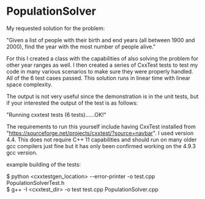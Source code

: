 # PopulationSolver

My requested solution for the problem: 

"Given a list of people with their birth and end years (all between 1900 and 
2000), find the year with the most number of people alive."

For this I created a class with the capabilities of also solving the problem
for other year ranges as well. I then created a series of CxxTest tests to test my
code in many various scenarios to make sure they were properly handled. All of 
the 6 test cases passed. This solution runs in linear time with linear space
complexity. 

The output is not very useful since the demonstration is in the unit tests, but
if your interested the output of the test is as follows:

"Running cxxtest tests (6 tests)......OK!"

The requirements to run this yourself include having CxxTest installed from
"https://sourceforge.net/projects/cxxtest/?source=navbar". I used version 4.4.
This does not require C++ 11 capabilities and should run on many older
gcc compilers just fine but it has only been confirmed working on the 4.9.3 
gcc version.

example building of the tests:

$ python <cxxtestgen_location> --error-printer -o test.cpp PopulationSolverTest.h  
$ g++ -I <cxxtest_dir> -o test test.cpp PopulationSolver.cpp  